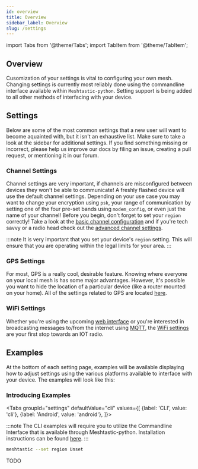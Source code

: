 ```yaml
---
id: overview
title: Overview
sidebar_label: Overview
slug: /settings
---
```

import Tabs from '@theme/Tabs';
import TabItem from '@theme/TabItem';

## Overview

Cusomization of your settings is vital to configuring your own mesh. Changing settings is currently most reliably done using the commandline interface available within `Meshtastic-python`. Setting support is being added to all other methods of interfacing with your device.

## Settings

Below are some of the most common settings that a new user will want to become aquainted with, but it isn't an exhaustive list. Make sure to take a look at the sidebar for additional settings. If you find something missing or incorrect, please help us improve our docs by filing an issue, creating a pull request, or mentioning it in our forum.

### Channel Settings

Channel settings are very important, if channels are misconfigured between devices they won't be able to communicate! A freshly flashed device will use the default channel settings. Depending on your use case you may want to change your encryption using `psk`, your range of communication by setting one of the four pre-set bands using `modem_config`, or even just the name of your channel! Before you begin, don't forget to set your `region` correctly! Take a look at the [basic channel configuration](software/settings/channel) and if you're tech savvy or a radio head check out the [advanced channel settings](software/settings/channel-advanced).

:::note
It is very important that you set your device's `region` setting. This will ensure that you are operating within the legal limits for your area.
:::

### GPS Settings

For most, GPS is a really cool, desirable feature. Knowing where everyone on your local mesh is has some major advantages. However, it's possible you want to hide the location of a particular device (like a router mounted on your home). All of the settings related to GPS are located [here](software/settings/gps).

### WiFi Settings

Whether you're using the upcoming [web interface](software/web/web-app-software) or you're interested in broadcasting messages to/from the internet using [MQTT](software/settings/mqtt), the [WiFi settings](software/settings/wifi) are your first stop towards an IOT radio.

## Examples

At the bottom of each setting page, examples will be available displaying how to adjust settings using the various platforms available to interface with your device. The examples will look like this:
### Introducing Examples
<Tabs
  groupId="settings"
  defaultValue="cli"
  values={[
    {label: 'CLI', value: 'cli'},
    {label: 'Android', value: 'android'},
  ]}>
  <TabItem value="cli">

:::note
The CLI examples will require you to utilize the Commandline Interface that is available through Meshtastic-python. Installation instructions can be found [here](software/python/python-installation).
:::

  ```bash title="Example - Set Region (an important first step!)"
  meshtastic --set region Unset
  ```

  </TabItem>
  <TabItem value="android">

  TODO

  </TabItem>
</Tabs>
